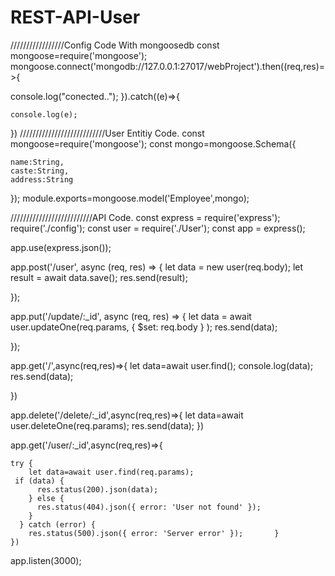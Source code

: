 # REST-API-User
/////////////////Config Code With mongoosedb
const mongoose=require('mongoose');
mongoose.connect('mongodb://127.0.0.1:27017/webProject').then((req,res)=>{

console.log("conected..");
}).catch((e)=>{

    console.log(e);
})
///////////////////////////User Entitiy Code.
const mongoose=require('mongoose');
const mongo=mongoose.Schema({

    name:String,
    caste:String,
    address:String

});
module.exports=mongoose.model('Employee',mongo);


//////////////////////////API Code.
const express = require('express');
require('./config');
const user = require('./User');
const app = express();

app.use(express.json());


app.post('/user', async (req, res) => {
    let data = new user(req.body);
    let result = await data.save();
    res.send(result);

});

app.put('/update/:_id', async (req, res) => {
    let data = await user.updateOne(req.params,
        { $set: req.body }
    );
    res.send(data);

});

app.get('/',async(req,res)=>{
    let data=await user.find();
    console.log(data);
    res.send(data);

})

app.delete('/delete/:_id',async(req,res)=>{
    let data=await user.deleteOne(req.params);
    res.send(data);
})

app.get('/user/:_id',async(req,res)=>{

    try {
        let data=await user.find(req.params);
     if (data) {
          res.status(200).json(data);
        } else {
          res.status(404).json({ error: 'User not found' }); 
        }
      } catch (error) {
        res.status(500).json({ error: 'Server error' });       }
    })

app.listen(3000);

